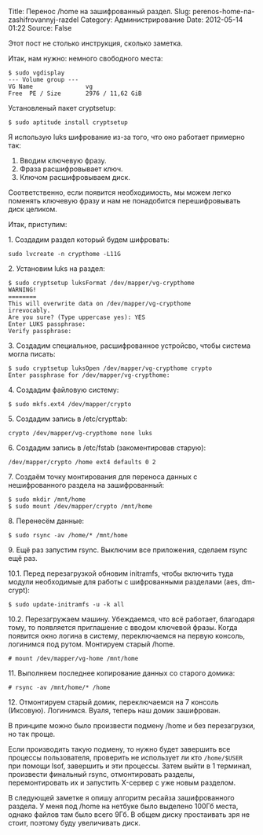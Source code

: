 Title: Перенос /home на зашифрованный раздел.
Slug: perenos-home-na-zashifrovannyj-razdel
Category: Администрирование
Date: 2012-05-14 01:22
Source: False

Этот пост не столько инструкция, сколько заметка.

Итак, нам нужно: немного свободного места:

    $ sudo vgdisplay 
    --- Volume group ---
    VG Name               vg
    Free  PE / Size       2976 / 11,62 GiB

Установленый пакет cryptsetup:

    $ sudo aptitude install cryptsetup

Я использую luks шифрование из-за того, что оно работает примерно так:

1. Вводим ключевую фразу.
2. Фраза расшифровывает ключ.
3. Ключом расшифровываем диск.

Соответственно, если появится необходимость, мы можем легко поменять ключевую фразу и нам не понадобится перешифровывать диск целиком.

Итак, приступим:

1\. Создадим раздел который будем шифровать:

    sudo lvcreate -n crypthome -L11G

2\. Установим luks на раздел:

    $ sudo cryptsetup luksFormat /dev/mapper/vg-crypthome 
    WARNING!
    ========
    This will overwrite data on /dev/mapper/vg-crypthome         irrevocably.
    Are you sure? (Type uppercase yes): YES
    Enter LUKS passphrase: 
    Verify passphrase:

3\. Создадим специальное, расшифрованное устройсво, чтобы система могла писать:

    $ sudo cryptsetup luksOpen /dev/mapper/vg-crypthome crypto
    Enter passphrase for /dev/mapper/vg-crypthome:

4\. Создадим файловую систему:

    $ sudo mkfs.ext4 /dev/mapper/crypto

5\. Создадим запись в /etc/crypttab:

    crypto /dev/mapper/vg-crypthome none luks

6\. Создадим запись в /etc/fstab (закоментировав старую):

    /dev/mapper/crypto /home ext4 defaults 0 2

7\. Создаём точку монтирования для переноса данных с нешифрованного раздела на зашифрованный:
   
    $ sudo mkdir /mnt/home
    $ sudo mount /dev/mapper/crypto /mnt/home

8\. Перенесём данные:

    $ sudo rsync -av /home/* /mnt/home

9\. Ещё раз запустим rsync. Выключим все приложения, сделаем rsync ещё раз.

10.1\. Перед перезагрузкой обновим initramfs, чтобы включить туда модули необходимые для работы с шифрованными разделами (aes, dm-crypt):

    $ sudo update-initramfs -u -k all

10.2\. Перезагружаем машину. Убеждаемся, что всё работает, благодаря тому, то появляется приглашение с вводом ключевой фразы. Когда появится окно логина в систему, переключаемся на первую консоль, логинимся под рутом. Монтируем старый /home.

    # mount /dev/mapper/vg-home /mnt/home

11\. Выполняем последнее копирование данных со старого домика:

    # rsync -av /mnt/home/* /home

12\. Отмонтируем старый домик, переключаемся на 7 консоль (Иксовую). Логинимся. Вуаля, теперь наш домик зашифрован.

В принципе можно было произвести подмену /home и без перезагрузки, но так проще.

Если производить такую подмену, то нужно будет завершить все процессы пользователя, проверить не использует ли кто `/home/$USER` при помощи lsof, завершить и эти процессы. Затем выйти в 1 терминал, произвести финальный rsync, отмонтировать разделы, перемонтировать их и запустить X-сервер с уже новым разделом.


В следующей заметке я опишу алгоритм ресайза зашифрованного раздела. У меня под /home на нетбуке было выделено 100Гб места, однако файлов там было всего 9Гб. В общем диску простаивать зря не стоит, поэтому буду увеличивать диск.
